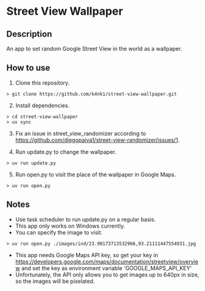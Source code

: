 # Street View Wallpaper
## Description
An app to set random Google Street View in the world as a wallpaper.
## How to use
1. Clone this repository.
```
> git clone https://github.com/k4nk1/street-view-wallpaper.git
```

2. Install dependencies.
```
> cd street-view-wallpaper
> uv sync
```

3. Fix an issue in street_view_randomizer according to https://github.com/diegopaiva1/street-view-randomizer/issues/1.

4. Run update.py to change the wallpaper.
```
> uv run update.py
```

5. Run open.py to visit the place of the wallpaper in Google Maps.
```
> uv run open.py
```

## Notes
- Use task scheduler to run update.py on a regular basis.
- This app only works on Windows currently.
- You can specify the image to visit.
```
> uv run open.py ./images/ind/23.90173713532966,93.21111447554931.jpg
```
- This app needs Google Maps API key, so get your key in https://developers.google.com/maps/documentation/streetview/overview and set the key as environment variable 'GOOGLE_MAPS_API_KEY'
- Unfortunately, the API only allows you to get images up to 640px in size, so the images will be pixelated.
